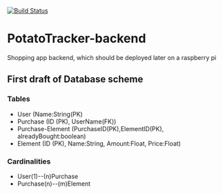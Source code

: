 [![Build Status](https://travis-ci.com/djetzen/PotatoTracker-backend.svg?branch=master)](https://travis-ci.com/djetzen/PotatoTracker-backend)

# PotatoTracker-backend
Shopping app backend, which should be deployed later on a raspberry pi

## First draft of Database scheme
### Tables
- User (Name:String(PK)
- Purchase (ID (PK), UserName(FK))
- Purchase-Element (PurchaseID(PK),ElementID(PK), alreadyBought:boolean)
- Element (ID (PK), Name:String, Amount:Float, Price:Float)

### Cardinalities
- User(1)--(n)Purchase
- Purchase(n)--(m)Element
